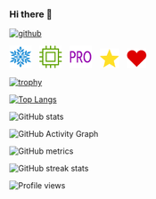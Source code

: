### Hi there 👋

<!--
**HirunaPro/HirunaPro** is a ✨ _special_ ✨ repository because its `README.md` (this file) appears on your GitHub profile.

Here are some ideas to get you started:

- 🔭 I’m currently working on ...
- 🌱 I’m currently learning ...
- 👯 I’m looking to collaborate on ...
- 🤔 I’m looking for help with ...
- 💬 Ask me about ...
- 📫 How to reach me: ...
- 😄 Pronouns: ...
- ⚡ Fun fact: ...
-->





[<img src='https://cdn.jsdelivr.net/npm/simple-icons@3.0.1/icons/github.svg' alt='github' height='40'>](https://github.com/HirunaPro)  

<a href='https://archiveprogram.github.com/'><img src='https://raw.githubusercontent.com/acervenky/animated-github-badges/master/assets/acbadge.gif' width='40' height='40'></a> <a href='https://docs.github.com/en/developers'><img src='https://raw.githubusercontent.com/acervenky/animated-github-badges/master/assets/devbadge.gif' width='40' height='40'></a> <a href='https://github.com/pricing'><img src='https://raw.githubusercontent.com/acervenky/animated-github-badges/master/assets/pro.gif' width='40' height='40'></a> <a href='https://stars.github.com/'><img src='https://raw.githubusercontent.com/acervenky/animated-github-badges/master/assets/starbadge.gif' width='35' height='35'></a> <a href='https://docs.github.com/en/github/supporting-the-open-source-community-with-github-sponsors'><img src='https://raw.githubusercontent.com/acervenky/animated-github-badges/master/assets/sponsorbadge.gif' width='35' height='35'></a> 

[![trophy](https://github-profile-trophy.vercel.app/?username=HirunaPro)](https://github.com/ryo-ma/github-profile-trophy)

[![Top Langs](https://github-readme-stats.vercel.app/api/top-langs/?username=HirunaPro)](https://github.com/anuraghazra/github-readme-stats)

![GitHub stats](https://github-readme-stats.vercel.app/api?username=HirunaPro&show_icons=true&count_private=true)  

![GitHub Activity Graph](https://activity-graph.herokuapp.com/graph?username=HirunaPro)  

![GitHub metrics](https://metrics.lecoq.io/HirunaPro)  

![GitHub streak stats](https://streak-stats.demolab.com/?user=HirunaPro)  

![Profile views](https://gpvc.arturio.dev/HirunaPro)  
